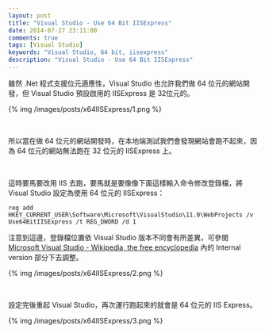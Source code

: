 ```yaml
---
layout: post
title: "Visual Studio - Use 64 Bit IISExpress"
date: 2014-07-27 23:11:00
comments: true
tags: [Visual Studio]
keywords: "Visual Studio, 64 bit, iisexpress"
description: "Visual Studio - Use 64 Bit IISExpress"
---
```


雖然 .Net 程式支援位元適應性，Visual Studio 也允許我們做 64 位元的網站開發，但 Visual Studio 預設啟用的 IISExpress 是 32位元的。  

<!-- More -->

{% img /images/posts/x64IISExpress/1.png %}

<br/>


所以當在做 64 位元的網站開發時，在本地端測試我們會發現網站會跑不起來，因為 64 位元的網站無法跑在 32 位元的 IISExpress 上。

<br/>


這時要馬要改用 IIS 去跑，要馬就是要像像下面這樣輸入命令修改登錄檔，將 Visual Studio 設定為使用 64 位元的 IISExpress：

    reg add HKEY_CURRENT_USER\Software\Microsoft\VisualStudio\11.0\WebProjects /v Use64BitIISExpress /t REG_DWORD /d 1

注意到這邊，登錄檔位置依 Visual Studio 版本不同會有所差異，可參閱 [Microsoft Visual Studio - Wikipedia, the free encyclopedia](http://en.wikipedia.org/wiki/Microsoft_Visual_Studio) 內的 Internal version 部分下去調整。  

{% img /images/posts/x64IISExpress/2.png %}

<br/>


設定完後重起 Visual Studio，再次運行跑起來的就會是 64 位元的 IIS Express。

{% img /images/posts/x64IISExpress/3.png %}
